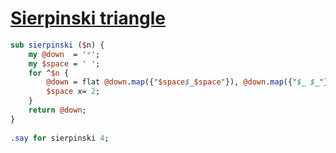[1]: http://rosettacode.org/wiki/Sierpinski_triangle

# [Sierpinski triangle][1]

```perl
sub sierpinski ($n) {
    my @down  = '*';
    my $space = ' ';
    for ^$n {
        @down = flat @down.map({"$space$_$space"}), @down.map({"$_ $_"});
        $space x= 2;
    }
    return @down;
}
 
.say for sierpinski 4;
```